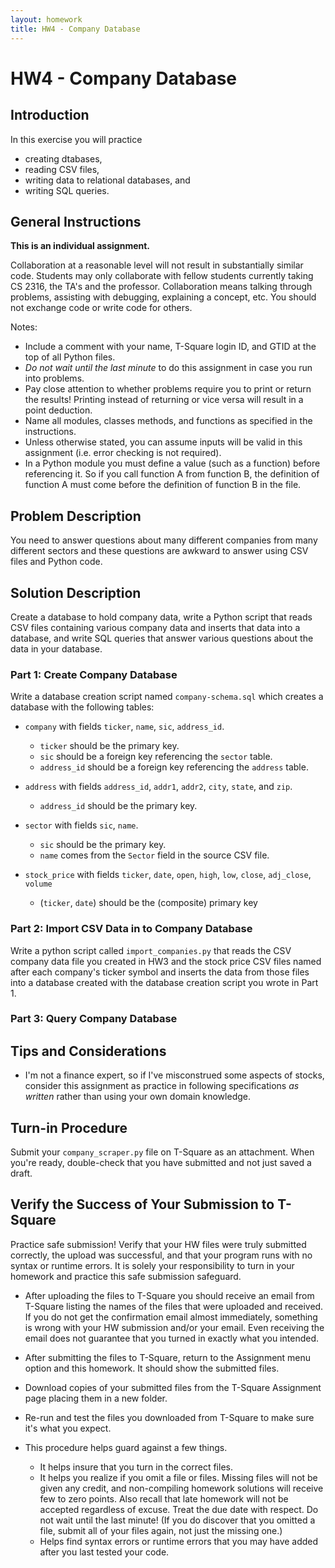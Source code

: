 ```yaml
---
layout: homework
title: HW4 - Company Database
---
```


# HW4 - Company Database

## Introduction

In this exercise you will practice

- creating dtabases,
- reading CSV files,
- writing data to relational databases, and
- writing SQL queries.

## General Instructions

**This is an individual assignment.**

Collaboration at a reasonable level will not result in substantially similar code. Students may only collaborate with fellow students currently taking CS 2316, the TA's and the professor. Collaboration means talking through problems, assisting with debugging, explaining a concept, etc. You should not exchange code or write code for others.

Notes:

- Include a comment with your name, T-Square login ID, and GTID at the top of all Python files.
- *Do not wait until the last minute* to do this assignment in case you run into problems.
- Pay close attention to whether problems require you to print or return the results! Printing instead of returning or vice versa will result in a point deduction.
- Name all modules, classes methods, and functions as specified in the instructions.
- Unless otherwise stated, you can assume inputs will be valid in this assignment (i.e. error checking is not required).
- In a Python module you must define a value (such as a function) before referencing it. So if you call function A from function B, the definition of function A must come before the definition of function B in the file.

## Problem Description

You need to answer questions about many different companies from many different sectors and these questions are awkward to answer using CSV files and Python code.

## Solution Description

Create a database to hold company data, write a Python script that reads CSV files containing various company data and inserts that data into a database, and write SQL queries that answer various questions about the data in your database.

### Part 1: Create Company Database

Write a database creation script named `company-schema.sql` which creates a database with the following tables:

- `company` with fields `ticker`, `name`, `sic`, `address_id`.
  - `ticker` should be the primary key.
  - `sic` should be a foreign key referencing the `sector` table.
  - `address_id` should be a foreign key referencing the `address` table.

- `address` with fields `address_id`, `addr1`, `addr2`, `city`, `state`, and `zip`.
  - `address_id` should be the primary key.

- `sector` with fields `sic`, `name`.
  - `sic` should be the primary key.
  - `name` comes from the `Sector` field in the source CSV file.

- `stock_price` with fields `ticker`, `date`, `open`, `high`, `low`, `close`, `adj_close`, `volume`
  - (`ticker`, `date`) should be the (composite) primary key

### Part 2: Import CSV Data in to Company Database

Write a python script called `import_companies.py` that reads the CSV company data file you created in HW3 and the stock price CSV files named after each company's ticker symbol and inserts the data from those files into a database created with the database creation script you wrote in Part 1.

### Part 3: Query Company Database



## Tips and Considerations

- I'm not a finance expert, so if I've misconstrued some aspects of stocks, consider this assignment as practice in following specifications *as written* rather than using your own domain knowledge.

## Turn-in Procedure

Submit your `company_scraper.py` file on T-Square as an attachment.  When you're ready, double-check that you have submitted and not just saved a draft.

## Verify the Success of Your Submission to T-Square

Practice safe submission! Verify that your HW files were truly submitted correctly, the upload was successful, and that your program runs with no syntax or runtime errors. It is solely your responsibility to turn in your homework and practice this safe submission safeguard.

- After uploading the files to T-Square you should receive an email from T-Square listing the names of the files that were uploaded and received. If you do not get the confirmation email almost immediately, something is wrong with your HW submission and/or your email. Even receiving the email does not guarantee that you turned in exactly what you intended.
- After submitting the files to T-Square, return to the Assignment menu option and this homework. It should show the submitted files.
- Download copies of your submitted files from the T-Square Assignment page placing them in a new folder.
- Re-run and test the files you downloaded from T-Square to make sure it's what you expect.
- This procedure helps guard against a few things.

    - It helps insure that you turn in the correct files.
    - It helps you realize if you omit a file or files. Missing files will not be given any credit, and non-compiling homework solutions will receive few to zero points. Also recall that late homework will not be accepted regardless of excuse. Treat the due date with respect.  Do not wait until the last minute!
(If you do discover that you omitted a file, submit all of your files again, not just the missing one.)
    - Helps find syntax errors or runtime errors that you may have added after you last tested your code.
